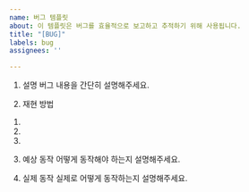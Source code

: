 ```yaml
---
name: 버그 템플릿
about: 이 템플릿은 버그를 효율적으로 보고하고 추적하기 위해 사용됩니다.
title: "[BUG]"
labels: bug
assignees: ''

---
```


1. 설명
버그 내용을 간단히 설명해주세요.

2. 재현 방법
1)
2)
3)

3. 예상 동작
어떻게 동작해야 하는지 설명해주세요.

4. 실제 동작
실제로 어떻게 동작하는지 설명해주세요.
